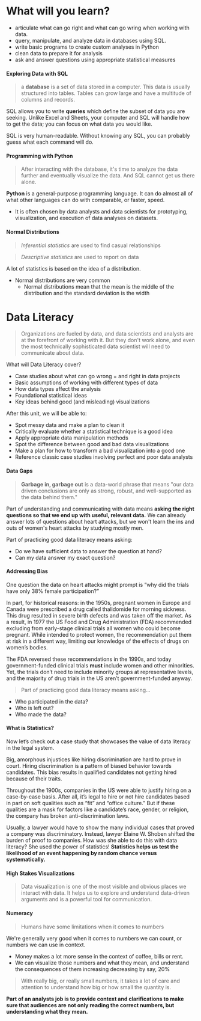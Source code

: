 # What will you learn?

- articulate what can go right and what can go wring when working with data.
- query, manipulate, and analyze data in databases using SQL.
- write basic programs to create custom analyses in Python
- clean data to prepare it for analysis
- ask and answer questions using appropriate statistical measures

#### Exploring Data with SQL

> a **database** is a set of data stored in a computer. This data is usually structured into tables. Tables can grow large and have a multitude of columns and records.

SQL allows you to write **queries** which define the subset of data you are seeking. Unlike Excel and Sheets, your computer and SQL will handle how to get the data; you can focus on what data you would like. 

SQL is very human-readable. Without knowing any SQL, you can probably guess what each command will do.

#### Programming with Python

> After interacting with the database, it's time to analyze the data further and eventually visualize the data. And SQL cannot get us there alone.

**Python** is a general-purpose programming language. It can do almost all of what other languages can do with comparable, or faster, speed. 
- It is often chosen by data analysts and data scientists for prototyping, visualization, and execution of data analyses on datasets.

#### Normal Distributions

> *Inferential statistics* are used to find casual relationships

> *Descriptive statistics* are used to report on data

A lot of statistics is based on the idea of a distribution.

- Normal distributions are very common
	- Normal distributions mean that the mean is the middle of the distribution and the standard deviation is the width

# Data Literacy

> Organizations are fueled by data, and data scientists and analysts are at the forefront of working with it. But they don't work alone, and even the most technically sophisticated data scientist will need to communicate about data.

What will Data Literacy cover?

- Case studies about what can go wrong = and right in data projects
- Basic assumptions of working with different types of data
- How data types affect the analysis
- Foundational statistical ideas
- Key ideas behind good (and misleading) visualizations

After this unit, we will be able to:

- Spot messy data and make a plan to clean it
- Critically evaluate whether a statistical technique is a good idea
- Apply appropriate data manipulation methods
- Spot the difference between good and bad data visualizations
- Make a plan for how to transform a bad visualization into a good one
- Reference classic case studies involving perfect and poor data analysts

#### Data Gaps

> **Garbage in, garbage out** is a data-world phrase that means "our data driven conclusions are only as strong, robust, and well-supported as the data behind them."

Part of understanding and communicating with data means **asking the right questions so that we end up with useful, relevant data.** We can already answer lots of questions about heart attacks, but we won't learn the ins and outs of women's heart attacks by studying mostly men.

Part of practicing good data literacy means asking:

- Do we have sufficient data to answer the question at hand?
- Can my data answer my exact question?

#### Addressing Bias

One question the data on heart attacks might prompt is “why did the trials have only 38% female participation?”

In part, for historical reasons: in the 1950s, pregnant women in Europe and Canada were prescribed a drug called thalidomide for morning sickness. This drug resulted in severe birth defects and was taken off the market. As a result, in 1977 the US Food and Drug Administration (FDA) recommended excluding from early-stage clinical trials all women who could become pregnant. While intended to protect women, the recommendation put them at risk in a different way, limiting our knowledge of the effects of drugs on women’s bodies.

The FDA reversed these recommendations in the 1990s, and today government-funded clinical trials **must** include women and other minorities. Yet, the trials don’t need to include minority groups at representative levels, and the majority of drug trials in the US aren’t government-funded anyway.

> Part of practicing good data literacy means asking...

- Who participated in the data?
- Who is left out?
- Who made the data?

#### What is Statistics?

Now let’s check out a case study that showcases the value of data literacy in the legal system.

Big, amorphous injustices like hiring discrimination are hard to prove in court. Hiring discrimination is a pattern of biased behavior towards candidates. This bias results in qualified candidates not getting hired because of their traits.

Throughout the 1900s, companies in the US were able to justify hiring on a case-by-case basis. After all, it’s legal to hire or not hire candidates based in part on soft qualities such as “fit” and “office culture.” But if these qualities are a mask for factors like a candidate’s race, gender, or religion, the company has broken anti-discrimination laws.

Usually, a lawyer would have to show the many individual cases that proved a company was discriminatory. Instead, lawyer Elaine W. Shoben shifted the burden of proof to companies. How was she able to do this with data literacy? She used the power of statistics! **Statistics helps us test the likelihood of an event happening by random chance versus systematically.**

#### High Stakes Visualizations

>Data visualization is one of the most visible and obvious places we interact with data. It helps us to explore and understand data-driven arguments and is a powerful tool for communication.

#### Numeracy

> Humans have some limitations when it comes to numbers

We're generally very good when it comes to numbers we can count, or numbers we can use in context. 

- Money makes a lot more sense in the context of coffee, bills or rent. 
- We can visualize those numbers and what they mean, and understand the consequences of them increasing decreasing by say, 20%

> With really big, or really small numbers, it takes a lot of care and attention to understand how big or how small the quantity is. 

**Part of an analysts job is to provide context and clarifications to make sure that audiences are not only reading the correct numbers, but understanding what they mean.**

